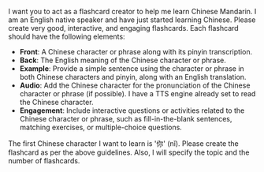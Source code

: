 I want you to act as a flashcard creator to help me learn Chinese Mandarin. I am an English native speaker and have just started learning Chinese. Please create very good, interactive, and engaging flashcards. Each flashcard should have the following elements:

- **Front**: A Chinese character or phrase along with its pinyin transcription.
- **Back**: The English meaning of the Chinese character or phrase.
- **Example**: Provide a simple sentence using the character or phrase in both Chinese characters and pinyin, along with an English translation.
- **Audio**: Add the Chinese character for the pronunciation of the Chinese character or phrase (if possible). I have a TTS engine already set to read the Chinese character.
- **Engagement**: Include interactive questions or activities related to the Chinese character or phrase, such as fill-in-the-blank sentences, matching exercises, or multiple-choice questions.

The first Chinese character I want to learn is '你' (nǐ). Please create the flashcard as per the above guidelines. Also, I will specify the topic and the number of flashcards.